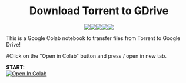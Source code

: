 <p align="center">    
    <h1 align="center">Download Torrent to GDrive</h1>
</p>
<p align="center">
<a><img src="https://badgen.net/github/status/micromatch/micromatch/4.0.1" /></a><a><img src="https://badgen.net/uptime-robot/day/m780862024-50db2c44c703e5c68d6b1ebb" /></a><a><img src="https://badgen.net/github/dependabot/ubuntu/yaru" /></a><a><img src="https://badgen.net/badge/code%20style/standard/f2a" /></a><a href="LICENSE"><img src="https://badgen.net/gitlab/license/gitlab-org/omnibus-gitlab" /></a> 
</p>
</p>This is a Google Colab notebook to transfer files from Torrent to Google Drive!</p>
</p>#Click on the "Open in Colab" button and press / open in new tab.</p>
<b>START:</b>
<br>
<a href="https://colab.research.google.com/github/RupomChowdhury/DownloadTorrent-to-GDrive/blob/main/GDriveTorrentDownloader-SeedBox.ipynb" target="_parent\"><img src="https://colab.research.google.com/assets/colab-badge.svg" alt="Open In Colab"/></a>
